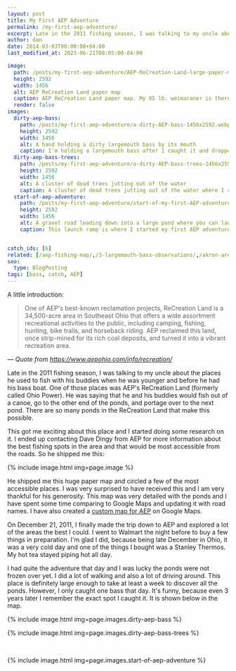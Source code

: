 ```yaml
---
layout: post
title: My First AEP Adventure
permalink: /my-first-aep-adventure/
excerpt: Late in the 2011 fishing season, I was talking to my uncle about the places he used to fish with his buddies when he was younger and before he had his bass boat. One of those places was AEP's ReCreation Land (formerly called Ohio Power).
author: dan
date: 2014-03-03T00:00:00+04:00
last_modified_at: 2023-06-21T08:05:00-04:00

image:
  path: /posts/my-first-aep-adventure/AEP-ReCreation-Land-large-paper-map-1456x2592.webp
  height: 2592
  width: 1456
  alt: AEP ReCreation Land paper map
  caption: AEP ReCreation Land paper map. My 85 lb. weimaraner is there for size comparison :-)
  render: false
images:
  dirty-aep-bass:
    path: /posts/my-first-aep-adventure/a-dirty-AEP-bass-1456x2592.webp
    height: 2592
    width: 1456
    alt: A hand holding a dirty largemouth bass by its mouth
    caption: I'm holding a largemouth bass after I caught it and dropped it on the ground
  dirty-aep-bass-trees:
    path: /posts/my-first-aep-adventure/a-dirty-AEP-bass-trees-1456x2592.webp
    height: 2592
    width: 1456
    alt: A cluster of dead trees jutting out of the water
    caption: A cluster of dead trees jutting out of the water where I caught the bass
  start-of-aep-adventure:
    path: /posts/my-first-aep-adventure/start-of-my-first-AEP-adventure-2592x1456.webp
    height: 2592
    width: 1456
    alt: A gravel road leading down into a large pond where you can launch a boat
    caption: This launch ramp is where I started my first AEP adventure


catch_ids: [6]
related: [/aep-fishing-map/,/3-largemouth-bass-observations/,/akron-area-fishing-map/,]
seo:
  type: BlogPosting
tags: [bass, catch, AEP]
---
```

A little introduction:

> One of AEP's best-known reclamation projects, ReCreation Land is a 34,500-acre area in Southeast Ohio that offers a wide assortment recreational activities to the public, including camping, fishing, hunting, bike trails, and horseback riding. AEP reclaimed this land, once strip-mined for its rich coal deposits, and turned it into a vibrant recreation area.

_&mdash; Quote from https://www.aepohio.com/info/recreation/_

Late in the 2011 fishing season, I was talking to my uncle about the places he used to fish with his buddies when he was younger and before he had his bass boat. One of those places was AEP's ReCreation Land (formerly called Ohio Power). He was saying that he and his buddies would fish out of a canoe, go to the other end of the ponds, and portage over to the next pond. There are so many ponds in the ReCreation Land that make this possible.

This got me exciting about this place and I started doing some research on it. I ended up contacting Dave Dingy from AEP for more information about the best fishing spots in the area and that would be most accessible from the roads. So he shipped me this:

{% include image.html img=page.image %}

He shipped me this huge paper map and circled a few of the most accessible places. I was very surprised to have received this and I am very thankful for his generosity. This map was very detailed with the ponds and I have spent some time comparing to Google Maps and updating it with road names. I have also created a <a href="/aep-fishing-map/" title="custom fishing map for AEP">custom map for AEP</a> on Google Maps.

On December 21, 2011, I finally made the trip down to AEP and explored a lot of the areas the best I could. I went to Walmart the night before to buy a few things in preparation. I'm glad I did, because being late December in Ohio, it was a very cold day and one of the things I bought was a Stanley Thermos. My hot tea stayed piping hot all day.

I had quite the adventure that day and I was lucky the ponds were not frozen over yet. I did a lot of walking and also a lot of driving around. This place is definitely large enough to take at least a week to discover all the ponds. However, I only caught one bass that day. It's funny, because even 3 years later I remember the exact spot I caught it. It is shown below in the map.

<div id='gallery-4' class='gallery galleryid-111 gallery-columns-2 gallery-size-medium'>
  <dl class='gallery-item'>
    {% include image.html img=page.images.dirty-aep-bass %}
  </dl>
  <dl class='gallery-item'>
    {% include image.html img=page.images.dirty-aep-bass-trees %}
  </dl>
  <br style="clear: both" />
  <dl class='gallery-item'>
    {% include image.html img=page.images.start-of-aep-adventure %}
  </dl>
  <br style='clear: both' />
</div>
